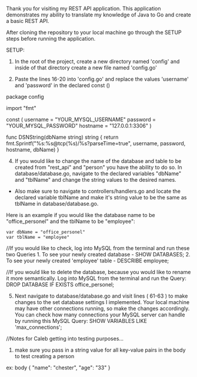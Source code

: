 Thank you for visiting my REST API application. This application demonstrates my ability to translate my knowledge of Java to Go and create a basic REST API.

After cloning the repository to your local machine go through the SETUP steps before running the application.

SETUP: 

1. In the root of the project, create a new directory named 'config' and inside of that directory create a new file named 'config.go' 

2. Paste the lines 16-20 into 'config.go' and replace the values 'username' and 'password' in the declared const ()
        
  package config

  import "fmt"

  const (
	  username = "YOUR_MYSQL_USERNAME"
	  password = "YOUR_MYSQL_PASSWORD"
	  hostname = "127.0.0.1:3306"
  )

  func DSNString(dbName string) string {
	return fmt.Sprintf("%s:%s@tcp(%s)/%s?parseTime=true", username, password, hostname, dbName)
}

4. If you would like to change the name of the database and table to be created from "rest_api" and "person" you have the ability to do so. In database/database.go, navigate to the declared variables "dbName" and "tblName" and change the string values to the desired names. 
  * Also make sure to navigate to controllers/handlers.go and locate the declared variable tblName and make it's string value to be the same as tblName in database/database.go. 

  Here is an example if you would like the database name to be "office_personel" and the tblName to be "employee":  
  
    var dbName = "office_personel"
    var tblName = "employee"

  //If you would like to check, log into MySQL from the terminal and run these two Queries
    1. To see your newly created database - SHOW DATABASES; 
    2. To see your newly created 'employee' table - DESCRIBE employee;

  //If you would like to delete the database, because you would like to rename it more semantically. Log into MySQL from the terminal and run the Query: DROP DATABASE IF EXISTS office_personel;  

  
5. Next navigate to database/database.go and visit lines ( 61-63 ) to make changes to the set database settings I implemented. Your local machine may have other connections running, so make the changes accordingly. You can check how many connections your MySQL server can handle by running this MySQL Query: SHOW VARIABLES LIKE 'max_connections';


//Notes for Caleb getting into testing purposes...
1. make sure you pass in a string value for all key-value pairs in the body to test creating a person

ex: body {
  "name": "chester",
  "age": "33"
}
  



